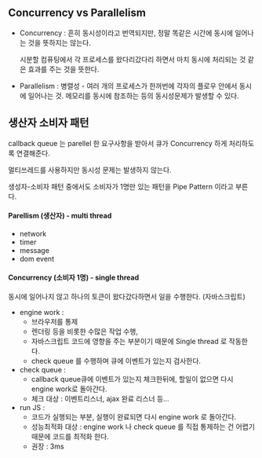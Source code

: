 

## Concurrency vs Parallelism

- Concurrency  : 흔히 동시성이라고 번역되지만, 정말 똑같은 시간에 동시에 일어나는 것을 뜻하지는 않는다.

  시분할 컴퓨팅에서 각 프로세스를 왔다리갔다리 하면서 마치 동시에 처리되는 것 같은 효과를 주는 것을 뜻한다.

- Parallelism : 병렬성 - 여러 개의 프로세스가 한꺼번에 각자의 플로우 안에서 동시에 일어나는 것. 메모리를 동시에 참조하는 등의 동시성문제가 발생할 수 있다. 



## 생산자 소비자 패턴

callback queue 는 parellel 한 요구사항을 받아서 큐가 Concurrency 하게 처리하도록 연결해준다.

멀티쓰레드를 사용하지만 동시성 문제는 발생하지 않는다.

생성자-소비자 패턴 중에서도 소비자가 1명만 있는 패턴을 Pipe Pattern 이라고 부른다.



#### Parellism (생산자) - multi thread

- network
- timer
- message
- dom event



#### Concurrency (소비자 1명) - single thread

동시에 일어나지 않고 하나의 토큰이 왔다갔다하면서 일을 수행한다. (자바스크립트)

- engine work : 
  - 브라우저를 통제
  - 렌더링 등을 비롯한 수많은 작업 수행, 
  - 자바스크립트 코드에 영향을 주는 부분이기 때문에 Single thread 로 작동한다. 
  - check queue 를 수행하며 큐에 이벤트가 있는지 검사한다.
- check queue : 
  - callback queue큐에 이벤트가 있는지 체크한뒤에, 할일이 없으면 다시 engine work로 돌아간다. 
  - 체크 대상 : 이벤트리스너, ajax 완료 리스너 등...
- run JS : 
  - 코드가 실행되는 부분, 실행이 완료되면 다시 engine work 로 돌아간다. 
  - 성능최적화 대상 : engine work 나 check queue 를 직접 통제하는 건 어렵기 때문에 코드를 최적화 한다. 
  - 권장 : 3ms